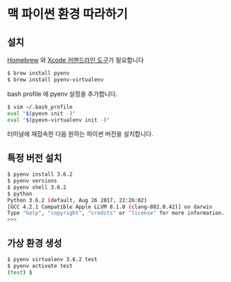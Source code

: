 # 맥 파이썬 환경 따라하기

## 설치 

[Homebrew](/mac_homebrew.md) 와 [Xcode 커맨드라인 도구](/mac_xcode_command_line.md)가 필요합니다

```bash
$ brew install pyenv
$ brew install pyenv-virtualenv
```

bash profile 에 pyenv 설정을 추가합니다.

```bash
$ vim ~/.bash_profile
eval "$(pyevn init -)"
eval "$(pyevn-virtualenv init -)"
```

터미널에 재접속한 다음 원하는 파이썬 버전을 설치합니다.

## 특정 버전 설치

```bash
$ pyenv install 3.6.2 
$ pyenv versions
$ pyenv shell 3.6.2
$ python
Python 3.6.2 (default, Aug 26 2017, 22:26:02) 
[GCC 4.2.1 Compatible Apple LLVM 8.1.0 (clang-802.0.42)] on darwin
Type "help", "copyright", "credits" or "license" for more information.
>>>
```

## 가상 환경 생성

```bash
$ pyenv virtualenv 3.6.2 test
$ pyenv activate test
(test) $
```
